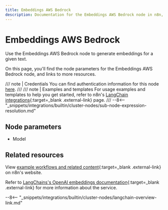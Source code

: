 ```yaml
---
title: Embeddings AWS Bedrock
description: Documentation for the Embeddings AWS Bedrock node in n8n, a workflow automation platform. Includes details of operations and configuration, and links to examples and credentials information.
---
```


# Embeddings AWS Bedrock

Use the Embeddings AWS Bedrock node to generate embeddings for a given text.

On this page, you'll find the node parameters for the Embeddings AWS Bedrock node, and links to more resources.

/// note | Credentials
You can find authentication information for this node [here](/integrations/builtin/credentials/aws/).
///
/// note | Examples and templates
For usage examples and templates to help you get started, refer to n8n's [LangChain integrations](https://n8n.io/integrations/embeddings-awsbedrock/){:target=_blank .external-link} page.
///
--8<-- "_snippets/integrations/builtin/cluster-nodes/sub-node-expression-resolution.md"

## Node parameters

* Model

	
## Related resources

View [example workflows and related content](https://n8n.io/integrations/embeddings-awsbedrock/){:target=_blank .external-link} on n8n's website.

Refer to [LangChains's OpenAI embeddings documentation](https://js.langchain.com/docs/modules/data_connection/text_embedding/integrations/bedrock){:target=_blank .external-link} for more information about the service.

--8<-- "_snippets/integrations/builtin/cluster-nodes/langchain-overview-link.md"
